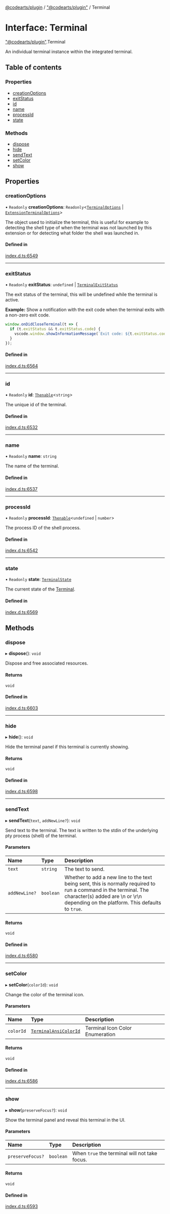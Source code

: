 [@codearts/plugin](../README.md) / ["@codearts/plugin"](../modules/_codearts_plugin_.md) / Terminal

# Interface: Terminal

["@codearts/plugin"](../modules/_codearts_plugin_.md).Terminal

An individual terminal instance within the integrated terminal.

## Table of contents

### Properties

- [creationOptions](codearts_plugin_.Terminal.md#creationoptions)
- [exitStatus](codearts_plugin_.Terminal.md#exitstatus)
- [id](codearts_plugin_.Terminal.md#id)
- [name](codearts_plugin_.Terminal.md#name)
- [processId](codearts_plugin_.Terminal.md#processid)
- [state](codearts_plugin_.Terminal.md#state)

### Methods

- [dispose](codearts_plugin_.Terminal.md#dispose)
- [hide](codearts_plugin_.Terminal.md#hide)
- [sendText](codearts_plugin_.Terminal.md#sendtext)
- [setColor](codearts_plugin_.Terminal.md#setcolor)
- [show](codearts_plugin_.Terminal.md#show)

## Properties

### creationOptions

• `Readonly` **creationOptions**: `Readonly`<[`TerminalOptions`](codearts_plugin_.TerminalOptions.md) \| [`ExtensionTerminalOptions`](codearts_plugin_.ExtensionTerminalOptions.md)\>

The object used to initialize the terminal, this is useful for example to detecting the
shell type of when the terminal was not launched by this extension or for detecting what
folder the shell was launched in.

#### Defined in

[index.d.ts:6549](https://github.com/shuyaqian/cloudide-plugin-api/blob/3fbdd11/index.d.ts#L6549)

___

### exitStatus

• `Readonly` **exitStatus**: `undefined` \| [`TerminalExitStatus`](codearts_plugin_.TerminalExitStatus.md)

The exit status of the terminal, this will be undefined while the terminal is active.

**Example:** Show a notification with the exit code when the terminal exits with a
non-zero exit code.
```typescript
window.onDidCloseTerminal(t => {
  if (t.exitStatus && t.exitStatus.code) {
  	vscode.window.showInformationMessage(`Exit code: ${t.exitStatus.code}`);
  }
});
```

#### Defined in

[index.d.ts:6564](https://github.com/shuyaqian/cloudide-plugin-api/blob/3fbdd11/index.d.ts#L6564)

___

### id

• `Readonly` **id**: [`Thenable`](Thenable.md)<`string`\>

The unique id of the terminal.

#### Defined in

[index.d.ts:6532](https://github.com/shuyaqian/cloudide-plugin-api/blob/3fbdd11/index.d.ts#L6532)

___

### name

• `Readonly` **name**: `string`

The name of the terminal.

#### Defined in

[index.d.ts:6537](https://github.com/shuyaqian/cloudide-plugin-api/blob/3fbdd11/index.d.ts#L6537)

___

### processId

• `Readonly` **processId**: [`Thenable`](Thenable.md)<`undefined` \| `number`\>

The process ID of the shell process.

#### Defined in

[index.d.ts:6542](https://github.com/shuyaqian/cloudide-plugin-api/blob/3fbdd11/index.d.ts#L6542)

___

### state

• `Readonly` **state**: [`TerminalState`](codearts_plugin_.TerminalState.md)

The current state of the [Terminal](codearts_plugin_.Terminal.md).

#### Defined in

[index.d.ts:6569](https://github.com/shuyaqian/cloudide-plugin-api/blob/3fbdd11/index.d.ts#L6569)

## Methods

### dispose

▸ **dispose**(): `void`

Dispose and free associated resources.

#### Returns

`void`

#### Defined in

[index.d.ts:6603](https://github.com/shuyaqian/cloudide-plugin-api/blob/3fbdd11/index.d.ts#L6603)

___

### hide

▸ **hide**(): `void`

Hide the terminal panel if this terminal is currently showing.

#### Returns

`void`

#### Defined in

[index.d.ts:6598](https://github.com/shuyaqian/cloudide-plugin-api/blob/3fbdd11/index.d.ts#L6598)

___

### sendText

▸ **sendText**(`text`, `addNewLine?`): `void`

Send text to the terminal. The text is written to the stdin of the underlying pty process
(shell) of the terminal.

#### Parameters

| Name | Type | Description |
| :------ | :------ | :------ |
| `text` | `string` | The text to send. |
| `addNewLine?` | `boolean` | Whether to add a new line to the text being sent, this is normally required to run a command in the terminal. The character(s) added are \n or \r\n depending on the platform. This defaults to `true`. |

#### Returns

`void`

#### Defined in

[index.d.ts:6580](https://github.com/shuyaqian/cloudide-plugin-api/blob/3fbdd11/index.d.ts#L6580)

___

### setColor

▸ **setColor**(`colorId`): `void`

Change the color of the terminal icon.

#### Parameters

| Name | Type | Description |
| :------ | :------ | :------ |
| `colorId` | [`TerminalAnsiColorId`](../enums/codearts_plugin_.TerminalAnsiColorId.md) | Terminal Icon Color Enumeration |

#### Returns

`void`

#### Defined in

[index.d.ts:6586](https://github.com/shuyaqian/cloudide-plugin-api/blob/3fbdd11/index.d.ts#L6586)

___

### show

▸ **show**(`preserveFocus?`): `void`

Show the terminal panel and reveal this terminal in the UI.

#### Parameters

| Name | Type | Description |
| :------ | :------ | :------ |
| `preserveFocus?` | `boolean` | When `true` the terminal will not take focus. |

#### Returns

`void`

#### Defined in

[index.d.ts:6593](https://github.com/shuyaqian/cloudide-plugin-api/blob/3fbdd11/index.d.ts#L6593)

